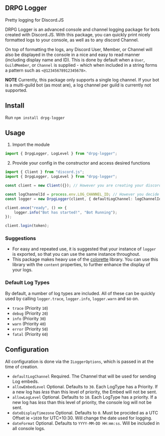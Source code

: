 ## DRPG Logger

Pretty logging for Discord.JS

DRPG Logger is an advanced console and channel logging package for bots created with Discord.JS.
With this package, you can quickly print nicely formatted logs to your console, as well as to any discord Channel.

On top of formatting the logs, any Discord User, Member, or Channel will also be displayed in the console in a nice and easy to read manner (including display name and ID).
This is done by default when a `User`, `GuildMember`, or `Channel` is supplied - which when included in a string forms a pattern such as `<@12345678912345678>`.

**NOTE**
Currently, this package only supports a single log channel. If your bot is a multi-guild bot (as most are), a log channel per guild is currently not supported.

## Install

Run `npm install drpg-logger`

## Usage

1. Import the module

```ts
import { DrpgLogger, LogLevel } from "drpg-logger";
```

2. Provide your config in the constructor and access desired functions

```ts
import { Client } from "discord.js";
import { DrpgLogger, LogLevel } from "drpg-logger";

const client = new Client({}); // However you are creating your discord Client - this is up to you

const logChannelId = process.env.LOG_CHANNEL_ID; // However you decide to provide the log channel. Suggested via environment variables.
const logger = new DrpgLogger(client, { defaultLogChannel: logChannelId, dateDisplayTimezone: "+1000" });

client.once("ready", () => {
	logger.info("Bot has started!", "Bot Running");
});

client.login(token);
```

### Suggestions

-   For easy and repeated use, it is suggested that your instance of `logger` is exported, so that you can use the same instance throughout.
-   This package makes heavy use of the [colorette](https://www.npmjs.com/package/colorette) library. You can use this library with the `content` properties, to further enhance the display of your logs.

### Default Log Types

By default, a number of log types are included. All of these can be quickly used by calling `logger.trace`, `logger.info`, `logger.warn` and so on.

-   `trace` (Priority `10`)
-   `debug` (Priority `20`)
-   `info` (Priority `30`)
-   `warn` (Priority `40`)
-   `error` (Priority `50`)
-   `fatal` (Priority `60`)

## Configuration

All configuration is done via the `ILoggerOptions`, which is passed in at the time of creation.

-   `defaultLogChannel` Required. The Channel that will be used for sending Log embeds.
-   `allowEmbedLevel` Optional. Defaults to `30`. Each LogType has a Priority. If a new log has _less_ than this level of priority, the Embed will not be sent.
-   `allowLogLevel` Optional. Defaults to `10`. Each LogType has a priority. If a new log has _less_ than this level of priority, the console log will not be sent.
-   `dateDisplayTimezone` Optional. Defaults to `0`. Must be procided as a UTC Offset ie `+1030` for UTC+10:30. Will change the date used for logging.
-   `dateFormat` Optional. Defaults to `YYYY-MM-DD HH:mm:ss`. Will be included in all console logs.
